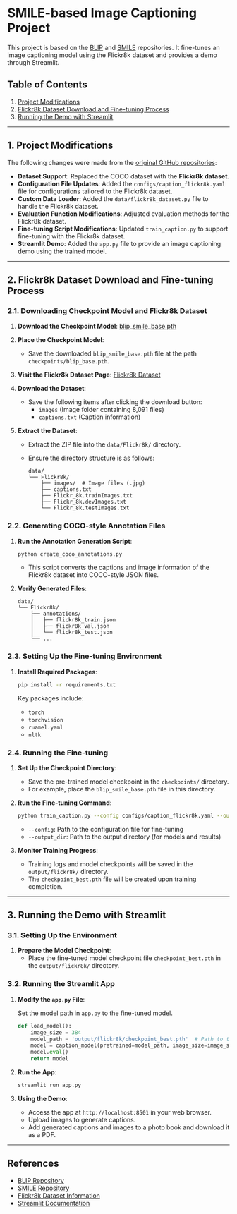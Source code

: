 # SMILE-based Image Captioning Project

This project is based on the [BLIP](https://github.com/salesforce/BLIP) and [SMILE](https://github.com/yuezih/SMILE) repositories. It fine-tunes an image captioning model using the Flickr8k dataset and provides a demo through Streamlit.

## Table of Contents

1. [Project Modifications](#1-project-modifications)
2. [Flickr8k Dataset Download and Fine-tuning Process](#2-flickr8k-dataset-download-and-fine-tuning-process)
3. [Running the Demo with Streamlit](#3-running-the-demo-with-streamlit)

---

## 1. Project Modifications

The following changes were made from the [original GitHub repositories](https://github.com/yuezih/SMILE):

- **Dataset Support**: Replaced the COCO dataset with the **Flickr8k dataset**.
- **Configuration File Updates**: Added the `configs/caption_flickr8k.yaml` file for configurations tailored to the Flickr8k dataset.
- **Custom Data Loader**: Added the `data/flickr8k_dataset.py` file to handle the Flickr8k dataset.
- **Evaluation Function Modifications**: Adjusted evaluation methods for the Flickr8k dataset.
- **Fine-tuning Script Modifications**: Updated `train_caption.py` to support fine-tuning with the Flickr8k dataset.
- **Streamlit Demo**: Added the `app.py` file to provide an image captioning demo using the trained model.

---

## 2. Flickr8k Dataset Download and Fine-tuning Process

### 2.1. Downloading Checkpoint Model and Flickr8k Dataset

1. **Download the Checkpoint Model**: [blip_smile_base.pth](https://huggingface.co/spaces/yuezih/BLIP-SMILE/tree/main/model)
2. **Place the Checkpoint Model**:
   - Save the downloaded `blip_smile_base.pth` file at the path `checkpoints/blip_base.pth`.
3. **Visit the Flickr8k Dataset Page**: [Flickr8k Dataset](https://www.kaggle.com/datasets/adityajn105/flickr8k)
4. **Download the Dataset**:

   - Save the following items after clicking the download button:
     - `images` (Image folder containing 8,091 files)
     - `captions.txt` (Caption information)

5. **Extract the Dataset**:

   - Extract the ZIP file into the `data/Flickr8k/` directory.
   - Ensure the directory structure is as follows:

     ```
     data/
     └── Flickr8k/
         ├── images/  # Image files (.jpg)
         ├── captions.txt
         ├── Flickr_8k.trainImages.txt
         ├── Flickr_8k.devImages.txt
         └── Flickr_8k.testImages.txt
     ```

### 2.2. Generating COCO-style Annotation Files

1. **Run the Annotation Generation Script**:

   ```bash
   python create_coco_annotations.py
   ```

   - This script converts the captions and image information of the Flickr8k dataset into COCO-style JSON files.

2. **Verify Generated Files**:

   ```
   data/
   └── Flickr8k/
       ├── annotations/
       │   ├── flickr8k_train.json
       │   ├── flickr8k_val.json
       │   └── flickr8k_test.json
       └── ...
   ```

### 2.3. Setting Up the Fine-tuning Environment

1. **Install Required Packages**:

   ```bash
   pip install -r requirements.txt
   ```

   Key packages include:

   - `torch`
   - `torchvision`
   - `ruamel.yaml`
   - `nltk`

### 2.4. Running the Fine-tuning

1. **Set Up the Checkpoint Directory**:

   - Save the pre-trained model checkpoint in the `checkpoints/` directory.
   - For example, place the `blip_smile_base.pth` file in this directory.

2. **Run the Fine-tuning Command**:

   ```bash
   python train_caption.py --config configs/caption_flickr8k.yaml --output_dir output/flickr8k
   ```

   - `--config`: Path to the configuration file for fine-tuning
   - `--output_dir`: Path to the output directory (for models and results)

3. **Monitor Training Progress**:
   - Training logs and model checkpoints will be saved in the `output/flickr8k/` directory.
   - The `checkpoint_best.pth` file will be created upon training completion.

---

## 3. Running the Demo with Streamlit

### 3.1. Setting Up the Environment

1. **Prepare the Model Checkpoint**:
   - Place the fine-tuned model checkpoint file `checkpoint_best.pth` in the `output/flickr8k/` directory.

### 3.2. Running the Streamlit App

1. **Modify the `app.py` File**:

   Set the model path in `app.py` to the fine-tuned model.

   ```python
   def load_model():
       image_size = 384
       model_path = 'output/flickr8k/checkpoint_best.pth'  # Path to the fine-tuned model
       model = caption_model(pretrained=model_path, image_size=image_size, vit='base')
       model.eval()
       return model
   ```

2. **Run the App**:

   ```bash
   streamlit run app.py
   ```

3. **Using the Demo**:
   - Access the app at `http://localhost:8501` in your web browser.
   - Upload images to generate captions.
   - Add generated captions and images to a photo book and download it as a PDF.

---

## References

- [BLIP Repository](https://github.com/salesforce/BLIP)
- [SMILE Repository](https://github.com/yuezih/SMILE)
- [Flickr8k Dataset Information](https://www.kaggle.com/datasets/adityajn105/flickr8k)
- [Streamlit Documentation](https://streamlit.io/)
